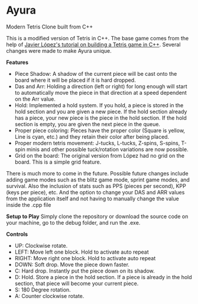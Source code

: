 # Ayura
<h>Modern Tetris Clone built from C++</h>

This is a modified version of Tetris in C++. The base game comes from the help of <a href= "https://javilop.com/gamedev/tetris-tutorial-in-c-platform-independent-focused-in-game-logic-for-beginners/">Javier López's tutorial on building a Tetris game in C++</a>. Several changes were made to make Ayura unique.

<b><strong>Features</strong></b>
<ul>
  <li>Piece Shadow: A shadow of the current piece will be cast onto the board where it will be placed if it is hard dropped.
  <li>Das and Arr: Holding a direction (left or right) for long enough will start to automatically move the piece in that direction at a speed dependent on the Arr value.
  <li>Hold: Implemented a hold system. If you hold, a piece is stored in the hold section and you are given a new piece. If the hold section already has a piece, your new piece is the piece in the hold section. If the hold section is empty, you are given the next piece in the queue.
  <li>Proper piece coloring: Pieces have the proper color (Square is yellow, Line is cyan, etc.) and they retain their color after being placed.
  <li>Proper modern tetris movement: J-tucks, L-tucks, Z-spins, S-spins, T-spin minis and other possible tuck/rotation variations are now possible.
  <li>Grid on the board: The original version from López had no grid on the board. This is a simple grid feature. 
</ul


There is much more to come in the future. Possible future changes include adding game modes such as the blitz game mode, sprint game modes, and survival. Also the inclusion of stats such as PPS (pieces per second), KPP (keys per piece), etc.
And the option to change your DAS and ARR values from the application itself and not having to manually change the value inside the .cpp file

<b>Setup to Play</b>
Simply clone the repository or download the source code on your machine, go to the debug folder, and run the .exe.

<b>Controls</b> 
<ul>
  <li>UP: Clockwise rotate.
  <li>LEFT: Move left one block. Hold to activate auto repeat
  <li>RIGHT: Move right one block. Hold to activate auto repeat
  <li>DOWN: Soft drop. Move the piece down faster.
  <li>C: Hard drop. Instantly put the piece down on its shadow.
  <li>D: Hold. Store a piece in the hold section. If a piece is already in the hold section, that piece will become your current piece.
  <li>S: 180 Degree rotation.
  <LI>A: Counter clockwise rotate.

